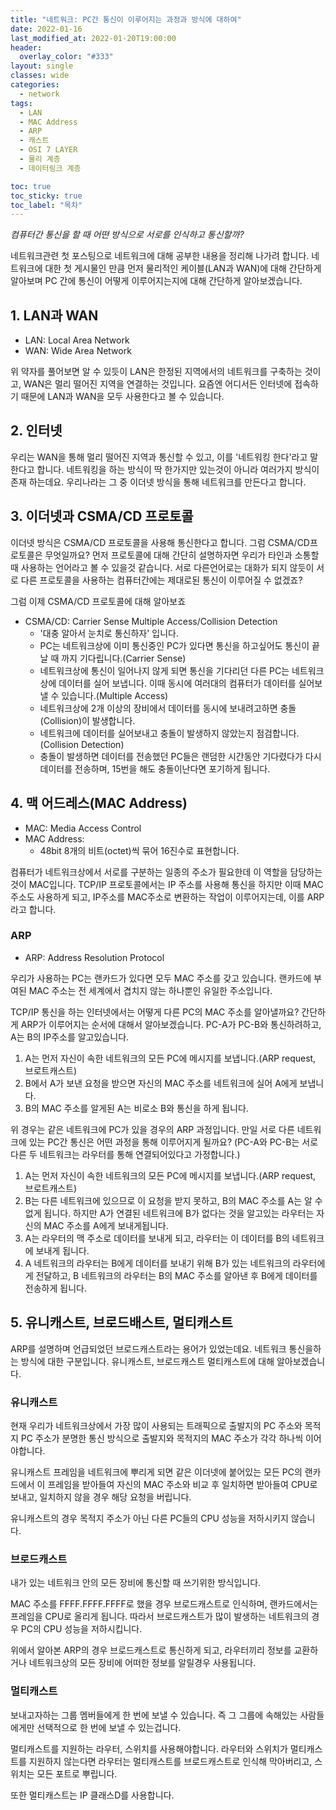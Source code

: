 ```yaml
---
title: "네트워크: PC간 통신이 이루어지는 과정과 방식에 대하여"
date: 2022-01-16
last_modified_at: 2022-01-20T19:00:00
header:
  overlay_color: "#333"
layout: single
classes: wide
categories:
  - network
tags:
  - LAN
  - MAC Address
  - ARP
  - 캐스트
  - OSI 7 LAYER
  - 물리 계층
  - 데이터링크 계층

toc: true
toc_sticky: true
toc_label: "목차"
---
```


_컴퓨터간 통신을 할 때 어떤 방식으로 서로를 인식하고 통신할까?_

네트워크관련 첫 포스팅으로 네트워크에 대해 공부한 내용을 정리해 나가려 합니다.
네트워크에 대한 첫 게시물인 만큼 먼저 물리적인 케이블(LAN과 WAN)에 대해 간단하게 알아보며 PC 간에 통신이 어떻게 이루어지는지에 대해 간단하게 알아보겠습니다.

## 1. LAN과 WAN
* LAN: Local Area Network
* WAN: Wide Area Network

위 약자를 풀어보면 알 수 있듯이 LAN은 한정된 지역에서의 네트워크를 구축하는 것이고, WAN은 멀리 떨어진 지역을 연결하는 것입니다.
요즘엔 어디서든 인터넷에 접속하기 때문에 LAN과 WAN을 모두 사용한다고 볼 수 있습니다.

## 2. 인터넷
우리는 WAN을 통해 멀리 떨어진 지역과 통신할 수 있고, 이를 '네트워킹 한다'라고 말한다고 합니다.
네트워킹을 하는 방식이 딱 한가지만 있는것이 아니라 여러가지 방식이 존재 하는데요. 우리나라는 그 중 이더넷 방식을 통해 네트워크를 만든다고 합니다.

## 3. 이더넷과 CSMA/CD 프로토콜
이더넷 방식은 CSMA/CD 프로토콜을 사용해 통신한다고 합니다. 그럼 CSMA/CD프로토콜은 무엇일까요?
먼저 프로토콜에 대해 간단히 설명하자면 우리가 타인과 소통할 때 사용하는 언어라고 볼 수 있을것 같습니다. 서로 다른언어로는 대화가 되지 않듯이 서로 다른 프로토콜을 사용하는 컴퓨터간에는 제대로된 통신이 이루어질 수 없겠죠?

그럼 이제 CSMA/CD 프로토콜에 대해 알아보죠
* CSMA/CD: Carrier Sense Multiple Access/Collision Detection
  * '대충 알아서 눈치로 통신하자' 입니다.
  * PC는 네트워크상에 이미 통신중인 PC가 있다면 통신을 하고싶어도 통신이 끝날 때 까지 기다립니다.(Carrier Sense)
  * 네트워크상에 통신이 일어나지 않게 되면 통신을 기다리던 다른 PC는 네트워크상에 데이터를 실어 보냅니다. 이때 동시에 여러대의 컴퓨터가 데이터를 실어보낼 수 있습니다.(Multiple Access)
  * 네트워크상에 2개 이상의 장비에서 데이터를 동시에 보내려고하면 충돌(Collision)이 발생합니다.
  * 네트워크에 데이터를 실어보내고 충돌이 발생하지 않았는지 점검합니다.(Collision Detection)
  * 충돌이 발생하면 데이터를 전송했던 PC들은 랜덤한 시간동안 기다렸다가 다시 데이터를 전송하며, 15번을 해도 충돌이난다면 포기하게 됩니다.

## 4. 맥 어드레스(MAC Address)
* MAC: Media Access Control
* MAC Address:
  * 48bit 8개의 비트(octet)씩 묶어 16진수로 표현합니다.

컴퓨터가 네트워크상에서 서로를 구분하는 일종의 주소가 필요한데 이 역할을 담당하는 것이 MAC입니다.
TCP/IP 프로토콜에서는 IP 주소를 사용해 통신을 하지만 이때 MAC 주소도 사용하게 되고, IP주소를 MAC주소로 변환하는 작업이 이루어지는데, 이를 ARP라고 합니다.

### ARP
* ARP: Address Resolution Protocol

우리가 사용하는 PC는 랜카드가 있다면 모두 MAC 주소를 갖고 있습니다. 랜카드에 부여된 MAC 주소는 전 세계에서 겹치지 않는 하나뿐인 유일한 주소입니다.

TCP/IP 통신을 하는 인터넷에서는 어떻게 다른 PC의 MAC 주소를 알아낼까요?
간단하게 ARP가 이루어지는 순서에 대해서 알아보겠습니다.
PC-A가 PC-B와 통신하려하고, A는 B의 IP주소를 알고있습니다.
1. A는 먼저 자신이 속한 네트워크의 모든 PC에 메시지를 보냅니다.(ARP request, 브로트캐스트)
2. B에서 A가 보낸 요청을 받으면 자신의 MAC 주소를 네트워크에 실어 A에게 보냅니다.
3. B의 MAC 주소를 알게된 A는 비로소 B와 통신을 하게 됩니다.

위 경우는 같은 네트워크에 PC가 있을 경우의 ARP 과정입니다. 만일 서로 다른 네트워크에 있는 PC간 통신은 어떤 과정을 통해 이루어지게 될까요?
(PC-A와 PC-B는 서로 다른 두 네트워크는 라우터를 통해 연결되어있다고 가정합니다.)
1. A는 먼저 자신이 속한 네트워크의 모든 PC에 메시지를 보냅니다.(ARP request, 브로트캐스트)
2. B는 다른 네트워크에 있으므로 이 요청을 받지 못하고, B의 MAC 주소를 A는 알 수 없게 됩니다. 하지만 A가 연결된 네트워크에 B가 없다는 것을 알고있는 라우터는 자신의 MAC 주소를 A에게 보내게됩니다.
3. A는 라우터의 맥 주소로 데이터를 보내게 되고, 라우터는 이 데이터를 B의 네트워크에 보내게 됩니다.
4. A 네트워크의 라우터는 B에게 데이터를 보내기 위해 B가 있는 네트워크의 라우터에게 전달하고, B 네트워크의 라우터는 B의 MAC 주소를 알아낸 후 B에게 데이터를 전송하게 됩니다.

## 5. 유니캐스트, 브로드배스트, 멀티캐스트
ARP를 설명하며 언급되었던 브로드캐스트라는 용어가 있었는데요. 네트워크 통신을하는 방식에 대한 구분입니다.
유니캐스트, 브로드캐스트 멀티캐스트에 대해 알아보겠습니다.

### 유니캐스트
현재 우리가 네트워크상에서 가장 많이 사용되는 트래픽으로 출발지의 PC 주소와 목적지 PC 주소가 분명한 통신 방식으로 출발지와 목적지의 MAC 주소가 각각 하나씩 이어야합니다.

유니캐스트 프레임을 네트워크에 뿌리게 되면 같은 이더넷에 붙어있는 모든 PC의 랜카드에서 이 프레임을 받아들여 자신의 MAC 주소와 비교 후 일치하면 받아들여 CPU로 보내고, 일치하지 않을 경우 해당 요청을 버립니다.

유니캐스트의 경우 목적지 주소가 아닌 다른 PC들의 CPU 성능을 저하시키지 않습니다.

### 브로드캐스트
내가 있는 네트워크 안의 모든 장비에 통신할 때 쓰기위한 방식입니다.

MAC 주소를 FFFF.FFFF.FFFF로 했을 경우 브로드캐스트로 인식하며, 랜카드에서는 프레임을 CPU로 올리게 됩니다.
따라서 브로드캐스트가 많이 발생하는 네트워크의 경우 PC의 CPU 성능을 저하시킵니다.

위에서 알아본 ARP의 경우 브로드캐스트로 통신하게 되고, 라우터끼리 정보를 교환하거나 네트워크상의 모든 장비에 어떠한 정보를 알릴경우 사용됩니다.

### 멀티캐스트
보내고자하는 그룹 멤버들에게 한 번에 보낼 수 있습니다. 즉 그 그룹에 속해있는 사람들에게만 선택적으로 한 번에 보낼 수 있는겁니다.

멀티캐스트를 지원하는 라우터, 스위치를 사용해야합니다. 라우터와 스위치가 멀티캐스트를 지원하지 않는다면 라우터는 멀티캐스트를 브로드캐스트로 인식해 막아버리고, 스위치는 모든 포트로 뿌립니다.

또한 멀티캐스트는 IP 클래스D를 사용합니다.